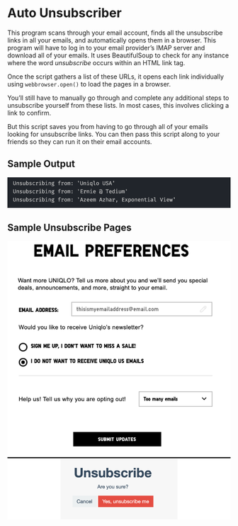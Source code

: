 # Auto Unsubscriber

This program scans through your email account, finds all the unsubscribe links in all your emails, and automatically opens them in a browser. This program will have to log in to your email provider’s IMAP server and download all of your emails. It uses BeautifulSoup to check for any instance where the word *unsubscribe* occurs within an HTML link tag.

Once the script gathers a list of these URLs, it opens each link individually using `webbrowser.open()` to load the pages in a browser.

You’ll still have to manually go through and complete any additional steps to unsubscribe yourself from these lists. In most cases, this involves clicking a link to confirm.

But this script saves you from having to go through all of your emails looking for unsubscribe links. You can then pass this script along to your friends so they can run it on their email accounts.

## Sample Output
<p align=center>
  <img src=./images/sample_output.png alt=sample output>
</p>

## Sample Unsubscribe Pages
<p align=center>
  <img src=./images/sample_unsubscribe_pages.png alt=sample unsubscribe webpages>
</p>
